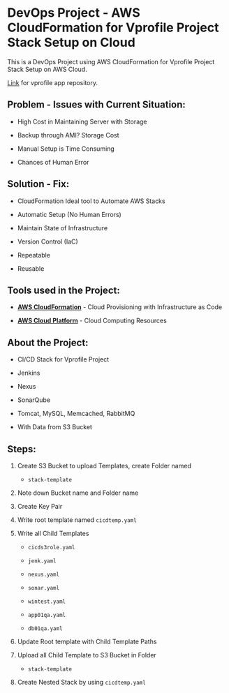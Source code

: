 # DevOps Project - AWS CloudFormation for Vprofile Project Stack Setup on Cloud

This is a DevOps Project using AWS CloudFormation for Vprofile Project Stack Setup on AWS Cloud.

[Link](https://github.com/durrezahmed/vprofile-project-devops) for vprofile app repository.

## Problem - Issues with Current Situation:

- High Cost in Maintaining Server with Storage

- Backup through AMI? Storage Cost

- Manual Setup is Time Consuming

- Chances of Human Error

## Solution - Fix:

- CloudFormation Ideal tool to Automate AWS Stacks

- Automatic Setup (No Human Errors)

- Maintain State of Infrastructure

- Version Control (IaC)

- Repeatable

- Reusable

## Tools used in the Project:

- [**AWS CloudFormation**](https://aws.amazon.com/cloudformation/) - Cloud Provisioning with Infrastructure as Code

- [**AWS Cloud Platform**](https://aws.amazon.com/) - Cloud Computing Resources

## About the Project:

- CI/CD Stack for Vprofile Project

- Jenkins

- Nexus

- SonarQube

- Tomcat, MySQL, Memcached, RabbitMQ

- With Data from S3 Bucket

## Steps:

1. Create S3 Bucket to upload Templates, create Folder named

   - `stack-template`

2. Note down Bucket name and Folder name

3. Create Key Pair

4. Write root template named `cicdtemp.yaml`

5. Write all Child Templates

   - `cicds3role.yaml`

   - `jenk.yaml`

   - `nexus.yaml`

   - `sonar.yaml`

   - `wintest.yaml`

   - `app01qa.yaml`

   - `db01qa.yaml`

6. Update Root template with Child Template Paths

7. Upload all Child Template to S3 Bucket in Folder

   - `stack-template`

8. Create Nested Stack by using `cicdtemp.yaml`
